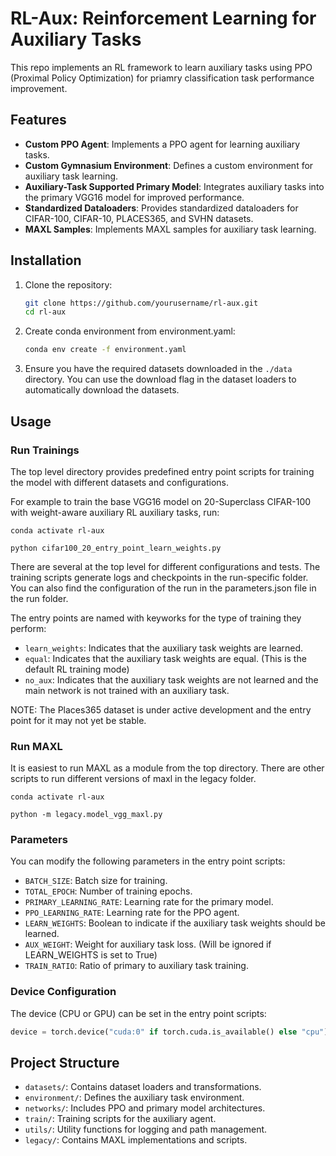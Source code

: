 # RL-Aux: Reinforcement Learning for Auxiliary Tasks

This repo implements an RL framework to learn auxiliary tasks using PPO (Proximal Policy Optimization) for priamry classification task performance improvement. 
## Features
- **Custom PPO Agent**: Implements a PPO agent for learning auxiliary tasks.
- **Custom Gymnasium Environment**: Defines a custom environment for auxiliary task learning.
- **Auxiliary-Task Supported Primary Model**: Integrates auxiliary tasks into the primary VGG16 model for improved performance.
- **Standardized Dataloaders**: Provides standardized dataloaders for CIFAR-100, CIFAR-10, PLACES365, and SVHN datasets.
- **MAXL Samples**: Implements MAXL samples for auxiliary task learning.

## Installation

1. Clone the repository:
   ```bash
   git clone https://github.com/yourusername/rl-aux.git
   cd rl-aux
   ```

2. Create conda environment from environment.yaml:
   ```bash
   conda env create -f environment.yaml
   ```

3. Ensure you have the required datasets downloaded in the `./data` directory. You can use the download flag in the dataset loaders to automatically download the datasets.

## Usage

### Run Trainings
The top level directory provides predefined entry point scripts for training the model with different datasets and configurations.

For example to train the base VGG16 model on 20-Superclass CIFAR-100 with weight-aware auxiliary RL auxiliary tasks, run:
```
conda activate rl-aux

python cifar100_20_entry_point_learn_weights.py
```
There are several at the top level for different configurations and tests. The training scripts generate logs and checkpoints in the run-specific folder. You can also find the configuration of the run in the parameters.json file in the run folder.

The entry points are named with keyworks for the type of training they perform:
- `learn_weights`: Indicates that the auxiliary task weights are learned.
- `equal`: Indicates that the auxiliary task weights are equal. (This is the default RL training mode)
- `no_aux`: Indicates that the auxiliary task weights are not learned and the main network is not trained with an auxiliary task.

NOTE: The Places365 dataset is under active development and the entry point for it may not yet be stable.

### Run MAXL
It is easiest to run MAXL as a module from the top directory. There are other scripts to run different versions of maxl in the legacy folder.
```
conda activate rl-aux

python -m legacy.model_vgg_maxl.py
```


### Parameters
You can modify the following parameters in the entry point scripts:
- `BATCH_SIZE`: Batch size for training.
- `TOTAL_EPOCH`: Number of training epochs.
- `PRIMARY_LEARNING_RATE`: Learning rate for the primary model.
- `PPO_LEARNING_RATE`: Learning rate for the PPO agent.
- `LEARN_WEIGHTS`: Boolean to indicate if the auxiliary task weights should be learned.
- `AUX_WEIGHT`: Weight for auxiliary task loss. (Will be ignored if LEARN_WEIGHTS is set to True)
- `TRAIN_RATIO`: Ratio of primary to auxiliary task training.

### Device Configuration
The device (CPU or GPU) can be set in the entry point scripts:
```python
device = torch.device("cuda:0" if torch.cuda.is_available() else "cpu")
```

## Project Structure
- `datasets/`: Contains dataset loaders and transformations.
- `environment/`: Defines the auxiliary task environment.
- `networks/`: Includes PPO and primary model architectures.
- `train/`: Training scripts for the auxiliary agent.
- `utils/`: Utility functions for logging and path management.
- `legacy/`: Contains MAXL implementations and scripts.
